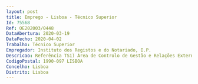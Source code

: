 ```yaml
--- 
layout: post
title: Emprego - Lisboa - Técnico Superior
Id: 75568
Ref: OE202003/0448
DataAbertura: 2020-03-19
DataFecho: 2020-04-02
Trabalho: Técnico Superior
Empregador: Instituto dos Registos e do Notariado, I.P.
Descricao: Referência TS1) Área de Controlo de Gestão e Relações ExternasHabilitações literárias  Licenciatura em Gestão, Economia, Administração Pública ou Contabilidade Atividades  colaborar no planeamento estratégico, operacional, na definição e monitorização da carta de missão e valores  elaborar e monitorizar os planos estratégicos, de atividades e QUAR  elaborar o relatório de atividades e de autoavaliação  apoiar a gestão de projetos transversais do IRN, I.P.  definir o modelo de implantação de rede de distribuição de serviços desconcentrados e os critérios de avaliação das oportunidades de expansão  estudar e propor alternativas para a rentabilização dos espaços  tratar e sistematizar informação sobre análises de custos e proveitos e de apoio à gestão.
CodigoPostal: 1990-097 LISBOA
Concelho: Lisboa
Distrito: Lisboa
--- 
```

